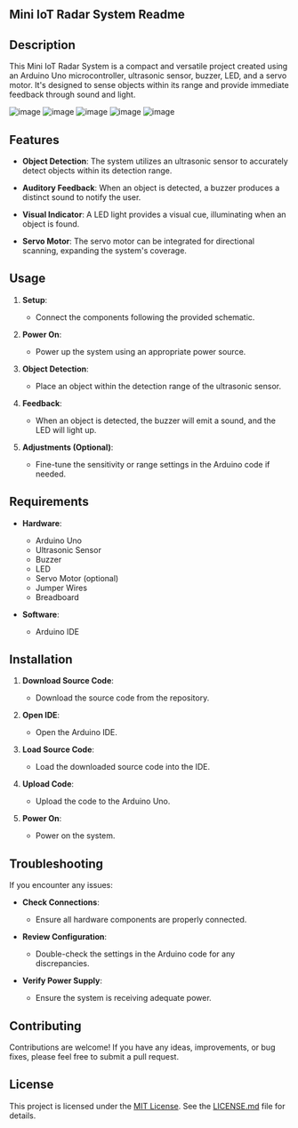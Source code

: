 ## Mini IoT Radar System Readme

## Description

This Mini IoT Radar System is a compact and versatile project created using an Arduino Uno microcontroller, ultrasonic sensor, buzzer, LED, and a servo motor. It's designed to sense objects within its range and provide immediate feedback through sound and light.

![image](https://github.com/RawHit02/Radar_System-IOT-/assets/107709247/d24c7c10-c1f6-4b7b-85cf-07a63c627da4)
![image](https://github.com/RawHit02/Radar_System-IOT-/assets/107709247/e61ff792-cadc-44e8-abba-2c6f723e4fcc)
![image](https://github.com/RawHit02/Radar_System-IOT-/assets/107709247/33ae07a2-cefa-4166-8e7e-dde8cc8f0361)
![image](https://github.com/RawHit02/Radar_System-IOT-/assets/107709247/d49d2e86-0631-4ed2-967d-bc97905ad918)
![image](https://github.com/RawHit02/Radar_System-IOT-/assets/107709247/94f3950c-bff6-4c61-ac93-7724e3bff403)



## Features

- **Object Detection**: The system utilizes an ultrasonic sensor to accurately detect objects within its detection range.

- **Auditory Feedback**: When an object is detected, a buzzer produces a distinct sound to notify the user.

- **Visual Indicator**: A LED light provides a visual cue, illuminating when an object is found.

- **Servo Motor**: The servo motor can be integrated for directional scanning, expanding the system's coverage.

## Usage

1. **Setup**:
   - Connect the components following the provided schematic.

2. **Power On**:
   - Power up the system using an appropriate power source.

3. **Object Detection**:
   - Place an object within the detection range of the ultrasonic sensor.

4. **Feedback**:
   - When an object is detected, the buzzer will emit a sound, and the LED will light up.

5. **Adjustments (Optional)**:
   - Fine-tune the sensitivity or range settings in the Arduino code if needed.

## Requirements

- **Hardware**:
  - Arduino Uno
  - Ultrasonic Sensor
  - Buzzer
  - LED
  - Servo Motor (optional)
  - Jumper Wires
  - Breadboard

- **Software**:
  - Arduino IDE

## Installation

1. **Download Source Code**:
   - Download the source code from the repository.

2. **Open IDE**:
   - Open the Arduino IDE.

3. **Load Source Code**:
   - Load the downloaded source code into the IDE.

4. **Upload Code**:
   - Upload the code to the Arduino Uno.

5. **Power On**:
   - Power on the system.

## Troubleshooting

If you encounter any issues:

- **Check Connections**:
  - Ensure all hardware components are properly connected.

- **Review Configuration**:
  - Double-check the settings in the Arduino code for any discrepancies.

- **Verify Power Supply**:
  - Ensure the system is receiving adequate power.

## Contributing

Contributions are welcome! If you have any ideas, improvements, or bug fixes, please feel free to submit a pull request.

## License

This project is licensed under the [MIT License](LICENSE.md). See the [LICENSE.md](LICENSE.md) file for details.
